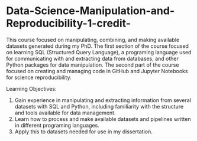 # Data-Science-Manipulation-and-Reproducibility-1-credit-


This course focused on manipulating, combining, and making available datasets generated during my PhD. 
The first section of the course focused on learning SQL (Structured Query Language), a programing language used for communicating with and extracting data from databases, and other Python packages for data manipulation. 
The second part of the course focused on creating and managing code in GitHub and Jupyter Notebooks for science reproducibility.

Learning Objectives:
1. Gain experience in manipulating and extracting information from several datasets with SQL and Python, including familiarity with the structure and tools available for data management. 
2. Learn how to process and make available datasets and pipelines written in different programing languages.
3. Apply this to datasets needed for use in my dissertation.
